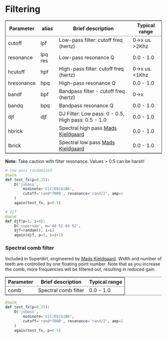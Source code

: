 # Filtering

<table border="2" cellspacing="0" cellpadding="6" rules="groups" frame="hsides">
<colgroup>
<col  class="org-left" />
<col  class="org-left" />
<col  class="org-left" />
<col  class="org-left" />
</colgroup>

<thead>
<tr>
<th scope="col" class="org-left">Parameter</th>
<th scope="col" class="org-left">alias</th>
<th scope="col" class="org-left">Brief description</th>
<th scope="col" class="org-left">Typical range</th>
</tr>
</thead>

<tbody>
<tr>
<td class="org-left">cutoff</td>
<td class="org-left">lpf</td>
<td class="org-left">Low-pass filter: cutoff freq (hertz)</td>
<td class="org-left">0-&gt;x us. &gt;2Khz</td>
</tr>

<tr>
<td class="org-left">resonance</td>
<td class="org-left">lpq res</td>
<td class="org-left">Low-pass resonance Q</td>
<td class="org-left">0.0 - 1.0 </td>
</tr>

<tr>
<td class="org-left">hcutoff</td>
<td class="org-left">hpf</td>
<td class="org-left">High-pass filter: cutoff freq (hertz)</td>
<td class="org-left">0-&gt;x us. &lt;1Khz</td>
</tr>

<tr>
<td class="org-left">hresonance</td>
<td class="org-left">hpq</td>
<td class="org-left">High-pass resonance Q</td>
<td class="org-left">0.0 - 1.0 </td>
</tr>

<tr>
<td class="org-left">bandf</td>
<td class="org-left">bpf</td>
<td class="org-left">Bandpass filter - cutoff freq (hertz)</td>
<td class="org-left">0-&gt;x</td>
</tr>

<tr>
<td class="org-left">bandq</td>
<td class="org-left">bpq</td>
<td class="org-left">Bandpass resonance Q</td>
<td class="org-left">0.0 - 1.0 </td>
</tr>

<tr>
<td class="org-left">djf</td>
<td class="org-left">djf</td>
<td class="org-left">DJ Filter: Low pass: 0 - 0.5, High pass: 0.5 - 1.0</td>
<td class="org-left">0.0 - 1.0</td>
</tr>

<tr>
<td class="org-left">hbrick</td>
<td class="org-left"></td>
<td class="org-left">Spectral high pass <a href="https://madskjeldgaard.dk/">Mads Kjeldgaard</a> </td>
<td class="org-left">0.0 - 1.0</td>
</tr>

<tr>
<td class="org-left">lbrick</td>
<td class="org-left"></td>
<td class="org-left">Spectral low pass <a href="https://madskjeldgaard.dk/">Mads Kjeldgaard</a> </td>
<td class="org-left">0.0 - 1.0</td>
</tr>


</tbody>
</table>

**Note:** Take caution with filter resonance. Values > 0.5 can be harsh!

```python
# low pass randomized
@swim
def test_fx(p=0.25):
    D('jvbass',
        midinote='C|C|Eb|G|Bb',
        cutoff='rand*7000', resonance='rand/2', amp=1
    )
    again(test_fx, p=0.5)

# djf
@swim
def djf(p=1, i=0):
    D('supersaw', n='40 52 64 52',
    djf=random(), i=i)
    again(djf, p=1, i=i+1)
```

### Spectral comb filter
Included in Superdirt, engineered by [Mads Kjeldgaard](https://madskjeldgaard.dk/). Width and number of teeth are controlled by one floating point number. Note that as you increase the comb, more frequencies will be filtered out, resulting in reduced gain.

<table border="2" cellspacing="0" cellpadding="6" rules="groups" frame="hsides">

<colgroup>
<col  class="org-left" />
<col  class="org-left" />
<col  class="org-left" />
</colgroup>
<thead>
<tr>
<th scope="col" class="org-left">Parameter</th>
<th scope="col" class="org-left">Brief description</th>
<th scope="col" class="org-left">Typical range</th>
</tr>
</thead>

<tbody>
<tr>
<td class="org-left">comb</td>
<td class="org-left">Spectral comb filter</td>
<td class="org-left">0.0 - 1.0</td>
</tr>

</tr>
</tbody>
</table>

```python
@swim
def test_fx(p=0.25):
    D('jvbass',
        midinote='C|C|Eb|G|Bb',
        cutoff='rand*7000', resonance='rand/2', amp=1
    )
    again(test_fx, p=0.5)
```
